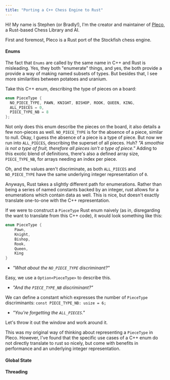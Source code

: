 ```yaml
---
title: "Porting a C++ Chess Engine to Rust"
---
```


Hi! My name is Stephen (or Bradly!), I'm the creator and maintainer of 
[Pleco](https://github.com/sfleischman105/Pleco), a Rust-based Chess Library and AI. 

First and foremost, Pleco is a Rust port of the Stockfish chess engine.


#### Enums

The fact that `Enums` are called by the same name in C++ and Rust is misleading. Yes, they
both "enumerate" things, and yes, the both provide a provide a way of making named subsets 
of types. But besides that, I see more similarities between potatoes and uranium.

Take this C++ enum, describing the type of pieces on a board:

```C++
enum PieceType {
  NO_PIECE_TYPE, PAWN, KNIGHT, BISHOP, ROOK, QUEEN, KING,
  ALL_PIECES = 0,
  PIECE_TYPE_NB = 8
};
```

Not only does this enum describe the pieces on the board, it also details a few
non-pieces as well. `NO_PIECE_TYPE` is for the absence of a piece, similar to null.
Okay, I guess the absence of a piece is a type of piece. But now we run into `ALL_PIECES`,
describing the superset of all pieces. Huh? _"A smoothie is not a type of fruit, therefore
all pieces isn't a type of piece."_ Adding to this exotic blend of definitions, there's also a 
defined array size, `PIECE_TYPE_NB`, for arrays needing an index per piece. 

Oh, and the values aren't discriminate, as both `ALL_PIECES` and `NO_PIECE_TYPE` have the same underlying
integer representation of `0`. 

Anyways, Rust takes a slightly different path for enumerations. Rather than being a series of named constants backed
by an integer, rust allows for a enumerations which contain data as well. This is nice, but doesn't exactly translate
one-to-one with the C++ representation. 

If we were to construct a `PieceType` Rust enum naively (as in, disregarding the want to translate from this C++ code),
it would look something like this:

```rust 
enum PieceType {
    Pawn,
    Knight,
    Bishop,
    Rook,
    Queen,
    King
}
```



- _"What about the `NO_PIECE_TYPE` discriminant?"_

Easy, we use a `Option<PieceType>` to describe this.

- _"And the `PIECE_TYPE_NB` discriminant?"_

We can define a constant which expresses the number of `PieceType` discriminants: `const PIECE_TYPE_NB: usize = 6;`

- _"You're forgetting the `ALL_PIECES`."_

Let's throw it out the window and work around it.

This was my original way of thinking about representing a `PieceType` in Pleco. However, I've found that the specific
use cases of a C++ enum do not directly translate to rust so nicely, but come with benefits in performance and an
underlying integer representation. 




#### Global State


#### Threading